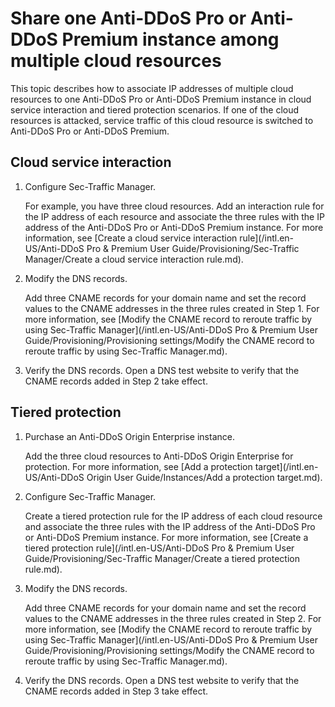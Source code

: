 # Share one Anti-DDoS Pro or Anti-DDoS Premium instance among multiple cloud resources

This topic describes how to associate IP addresses of multiple cloud resources to one Anti-DDoS Pro or Anti-DDoS Premium instance in cloud service interaction and tiered protection scenarios. If one of the cloud resources is attacked, service traffic of this cloud resource is switched to Anti-DDoS Pro or Anti-DDoS Premium.

## Cloud service interaction

1.  Configure Sec-Traffic Manager.

    For example, you have three cloud resources. Add an interaction rule for the IP address of each resource and associate the three rules with the IP address of the Anti-DDoS Pro or Anti-DDoS Premium instance. For more information, see [Create a cloud service interaction rule](/intl.en-US/Anti-DDoS Pro & Premium User Guide/Provisioning/Sec-Traffic Manager/Create a cloud service interaction rule.md).

2.  Modify the DNS records.

    Add three CNAME records for your domain name and set the record values to the CNAME addresses in the three rules created in Step 1. For more information, see [Modify the CNAME record to reroute traffic by using Sec-Traffic Manager](/intl.en-US/Anti-DDoS Pro & Premium User Guide/Provisioning/Provisioning settings/Modify the CNAME record to reroute traffic by using Sec-Traffic Manager.md).

3.  Verify the DNS records. Open a DNS test website to verify that the CNAME records added in Step 2 take effect.


## Tiered protection

1.  Purchase an Anti-DDoS Origin Enterprise instance.

    Add the three cloud resources to Anti-DDoS Origin Enterprise for protection. For more information, see [Add a protection target](/intl.en-US/Anti-DDoS Origin User Guide/Instances/Add a protection target.md).

2.  Configure Sec-Traffic Manager.

    Create a tiered protection rule for the IP address of each cloud resource and associate the three rules with the IP address of the Anti-DDoS Pro or Anti-DDoS Premium instance. For more information, see [Create a tiered protection rule](/intl.en-US/Anti-DDoS Pro & Premium User Guide/Provisioning/Sec-Traffic Manager/Create a tiered protection rule.md).

3.  Modify the DNS records.

    Add three CNAME records for your domain name and set the record values to the CNAME addresses in the three rules created in Step 2. For more information, see [Modify the CNAME record to reroute traffic by using Sec-Traffic Manager](/intl.en-US/Anti-DDoS Pro & Premium User Guide/Provisioning/Provisioning settings/Modify the CNAME record to reroute traffic by using Sec-Traffic Manager.md).

4.  Verify the DNS records. Open a DNS test website to verify that the CNAME records added in Step 3 take effect.


